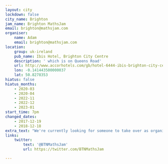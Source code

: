```yaml
---
layout: city
lockdown: false
city_name: Brighton
jam_name: Brighton MathsJam
email: brighton@mathsjam.com
organiser:
    name: Adam
    email: brighton@mathsjam.com
location:
    group: uk-ireland
    pub_name: Ibis Hotel, Brighton City Centre
    description: ' which is on Queens Road'
    url: http://www.accorhotels.com/gb/hotel-6444-ibis-brighton-city-centre/index.shtml
    lon: -0.141443500000037
    lat: 50.8278353
hiatus: false
hiatus_months:
    - 2020-03
    - 2020-04
    - 2022-11
    - 2022-12
    - 2023-01
start_time: 7pm
changed_dates:
    - 2017-12-19
    - 2018-12-18
extra_text: "We're currently looking for someone to take over as organiser - if you're interested, use the email link above to get in touch."
links:
    twitter:
        text: '@BTNMathsJam'
        url: https://twitter.com/BTNMathsJam

---
```


